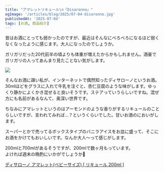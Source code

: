 ```yaml
---
title: "アマレットリキュール\n「Disaronno」"
ogImage: '/articles/blog/2025/07-04-disaronno.jpg'
publishedAt: '2025-07-04'
tags: [お酒, 商品紹介]
---
```


昔はお酒にとっても弱かったのですが、最近はそんなにべろべろになるほど弱くなくなったように感じます。大人になったのでしょうか。

ガリガリだった20代前半の頃よりも体重が増えたからかもしれません。酒豪でガリガリの人ってあんまり見たことない気がします。

![](/articles/blog/2025/07-04-disaronno.webp?w=1200&h=630)

そんなお酒に疎い私が、インターネットで偶然知ったディサローノというお酒。30mlほどをグラスに入れて牛乳を注ぐと、杏仁豆腐のような味がします。ゆっくり静かによくかき混ぜると良いそうです。ステアっていうらしいですね。混ぜ方にも名前があるなんて、奥深い世界です。

ちなみにアマレットというのはアーモンドのような香りがするリキュールのことらしいですが、言われてみれば…？というくらいでした。甘いお酒のにおいがします。

スーパーとかで売ってるボックスタイプのバニラアイスをお皿に盛って、そこにお酒をかけてもおいしいです。なんか大人〜って感じがします。

200mlと700mlがあるそうですが、200mlで数ヶ月もっています。  
よければ週末の晩酌にいかがでしょうか🥃

[ディサローノ アマレット(ベビーサイズ) [ リキュール 200ml ]](https://amzn.to/4lbEaXE)
